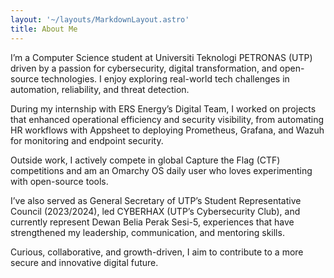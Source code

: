 ```yaml
---
layout: '~/layouts/MarkdownLayout.astro'
title: About Me
---
```


I’m a Computer Science student at Universiti Teknologi PETRONAS (UTP) driven by a passion for cybersecurity, digital transformation, and open-source technologies. I enjoy exploring real-world tech challenges in automation, reliability, and threat detection.

During my internship with ERS Energy’s Digital Team, I worked on projects that enhanced operational efficiency and security visibility, from automating HR workflows with Appsheet to deploying Prometheus, Grafana, and Wazuh for monitoring and endpoint security.

Outside work, I actively compete in global Capture the Flag (CTF) competitions and am an Omarchy OS daily user who loves experimenting with open-source tools.

I’ve also served as General Secretary of UTP’s Student Representative Council (2023/2024), led CYBERHAX (UTP’s Cybersecurity Club), and currently represent Dewan Belia Perak Sesi-5, experiences that have strengthened my leadership, communication, and mentoring skills.

Curious, collaborative, and growth-driven, I aim to contribute to a more secure and innovative digital future.

